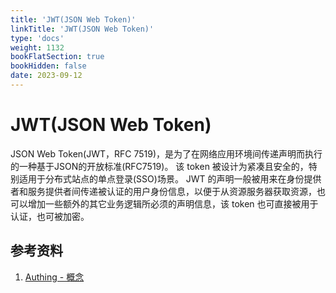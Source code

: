 ```yaml
---
title: 'JWT(JSON Web Token)'
linkTitle: 'JWT(JSON Web Token)'
type: 'docs'
weight: 1132
bookFlatSection: true
bookHidden: false
date: 2023-09-12
---
```


# JWT(JSON Web Token)

JSON Web Token(JWT，RFC 7519)，是为了在网络应用环境间传递声明而执行的一种基于JSON的开放标准(RFC7519)。
该 token 被设计为紧凑且安全的，特别适用于分布式站点的单点登录(SSO)场景。
JWT 的声明一般被用来在身份提供者和服务提供者间传递被认证的用户身份信息，以便于从资源服务器获取资源，也可以增加一些额外的其它业务逻辑所必须的声明信息，该 token 也可直接被用于认证，也可被加密。

## 参考资料
1.  [Authing - 概念](https://docs.authing.cn/v2/concepts/)